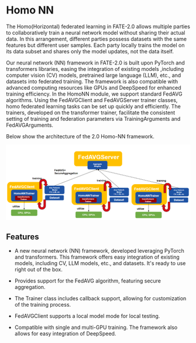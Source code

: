 # Homo NN

The Homo(Horizontal) federated learning in FATE-2.0 allows multiple parties to collaboratively train a neural network model without sharing their actual data. In this arrangement, different parties possess datasets with the same features but different user samples. Each party locally trains the model on its data subset and shares only the model updates, not the data itself.

Our neural network (NN) framework in FATE-2.0 is built upon PyTorch and transformers libraries, easing the integration of existing models ,including computer vision (CV) models, pretrained large language (LLM), etc., and datasets into federated training. The framework is also compatible with advanced computing resources like GPUs and DeepSpeed for enhanced training efficiency. In the HomoNN module, we support standard FedAVG algorithms. Using the FedAVGClient and FedAVGServer trainer classes, homo federated learning tasks can be set up quickly and efficiently. The trainers, developed on the transformer trainer, facilitate the consistent setting of training and federation parameters via TrainingArguments and FedAVGArguments.

Below show the architecture of the 2.0 Homo-NN framework.

![Figure 1 (SSHE)](../../images/homo_nn.png)

## Features

-  A new neural network (NN) framework, developed leveraging PyTorch and transformers. This framework offers easy integration of existing models, including CV, LLM models, etc., and datasets. It's ready to use right out of the box.

- Provides support for the FedAVG algorithm, featuring secure aggregation.

- The Trainer class includes callback support, allowing for customization of the training process.

- FedAVGClient supports a local model mode for local testing.

- Compatible with single and multi-GPU training. The framework also allows for easy integration of DeepSpeed.
